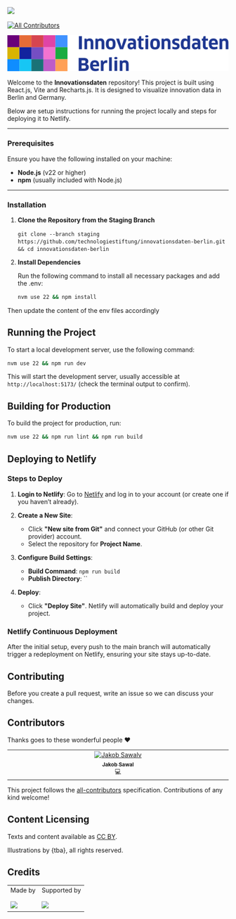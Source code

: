 ![](https://img.shields.io/badge/Built%20with%20%E2%9D%A4%EF%B8%8F-at%20Technologiestiftung%20Berlin-blue)

<!-- ALL-CONTRIBUTORS-BADGE:START - Do not remove or modify this section -->

[![All Contributors](https://img.shields.io/badge/all_contributors-1-orange.svg?style=flat-square)](#contributors-)

<!-- ALL-CONTRIBUTORS-BADGE:END -->

![My Logo](src/logo/LogoWording_Light.svg)

Welcome to the **Innovationsdaten** repository! This project is built using React.js, Vite and Recharts.js. It is designed to visualize innovation data in Berlin and Germany.

Below are setup instructions for running the project locally and steps for deploying it to Netlify.

---

### Prerequisites

Ensure you have the following installed on your machine:

- **Node.js** (v22 or higher)
- **npm** (usually included with Node.js)

---

### Installation

1. **Clone the Repository from the Staging Branch**

   `git clone --branch staging https://github.com/technologiestiftung/innovationsdaten-berlin.git && cd innovationsdaten-berlin `

2. **Install Dependencies**

   Run the following command to install all necessary packages and add the .env:

   ```bash
   nvm use 22 && npm install
   ```

Then update the content of the env files accordingly

## Running the Project

To start a local development server, use the following command:

```bash
nvm use 22 && npm run dev
```

This will start the development server, usually accessible at `http://localhost:5173/` (check the terminal output to confirm).

## Building for Production

To build the project for production, run:

```bash
nvm use 22 && npm run lint && npm run build
```

## Deploying to Netlify

### Steps to Deploy

1. **Login to Netlify**: Go to [Netlify](https://www.netlify.com/) and log in to your account (or create one if you haven’t already).

2. **Create a New Site**:

   - Click **"New site from Git"** and connect your GitHub (or other Git provider) account.
   - Select the repository for **Project Name**.

3. **Configure Build Settings**:

   - **Build Command**: `npm run build`
   - **Publish Directory**: ``

4. **Deploy**:
   - Click **"Deploy Site"**. Netlify will automatically build and deploy your project.

### Netlify Continuous Deployment

After the initial setup, every push to the main branch will automatically trigger a redeployment on Netlify, ensuring your site stays up-to-date.

## Contributing

Before you create a pull request, write an issue so we can discuss your changes.

## Contributors

Thanks goes to these wonderful people ❤️

<!-- ALL-CONTRIBUTORS-LIST:START - Do not remove or modify this section -->
<!-- prettier-ignore-start -->
<!-- markdownlint-disable -->
<table>
  <tbody>
    <tr>
      <td align="center" valign="top" width="14.28%"><a href="https://github.com/JS-TSB"><img src="https://avatars.githubusercontent.com/u/185074060?v=4" width="64px;" alt="Jakob Sawalv"/><br /><sub><b>Jakob Sawal</b></sub></a><br />💻</td>
    </tr>
  </tbody>
</table>

<!-- markdownlint-restore -->
<!-- prettier-ignore-end -->

<!-- ALL-CONTRIBUTORS-LIST:END -->

This project follows the [all-contributors](https://github.com/all-contributors/all-contributors) specification. Contributions of any kind welcome!

## Content Licensing

Texts and content available as [CC BY](https://creativecommons.org/licenses/by/3.0/de/).

Illustrations by {tba}, all rights reserved.

## Credits

<table>
  <tr>
    <td>
      Made by  <a href="https://www.technologiestiftung-berlin.de/">
        <br />
        <br />
        <img width="150" src="https://logos.citylab-berlin.org/logo-technologiestiftung-berlin-de.svg" />
      </a>
    </td>
    <td>
      Supported by <a href="https://www.berlin.de/">
        <br />
        <br />
        <img width="150" src="https://logos.citylab-berlin.org/logo-berlin.svg" />
      </a>
    </td>
  </tr>
</table>
